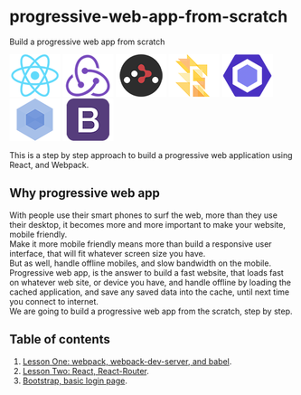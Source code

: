 # progressive-web-app-from-scratch
Build a progressive web app from scratch

[![React](/img/react-padded-90.png)](https://facebook.github.io/react/)
[![Redux](/img/redux-padded-90.png)](http://redux.js.org/)
[![React Router](/img/react-router-padded-90.png)](https://github.com/ReactTraining/react-router)
[![Flow](/img/flow-padded-90.png)](https://flowtype.org/)
[![ESLint](/img/eslint-padded-90.png)](http://eslint.org/)
[![Webpack](/img/webpack-padded-90.png)](https://webpack.github.io/)
[![Bootstrap](/img/bootstrap-padded-90.png)](http://getbootstrap.com/)

This is a step by step approach to build a progressive web application using React, and Webpack.  

## Why progressive web app

With people use their smart phones to surf the web, more than they use their desktop, it becomes more and more important to make your website, mobile friendly.  
Make it more mobile friendly means more than build a responsive user interface, that will fit whatever screen size you have.  
But as well, handle offline mobiles, and slow bandwidth on the mobile.  
Progressive web app, is the answer to build a fast website, that loads fast on whatever web site, or device you have, and handle offline by loading the cached application, and save any saved data into the cache, until next time you connect to internet.  
We are going to build a progressive web app from the scratch, step by step.  

## Table of contents

1. [Lesson One: webpack, webpack-dev-server, and babel](/lesson01/).  
2. [Lesson Two: React, React-Router](/lesson02).
3. [Bootstrap, basic login page](/lesson03).
